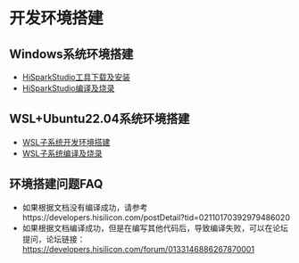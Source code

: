 # 开发环境搭建

## Windows系统环境搭建

- [HiSparkStudio工具下载及安装](HiSparkStudio工具下载及安装.md)
- [HiSparkStudio编译及烧录](HiSparkStudio编译及烧录.md)

## WSL+Ubuntu22.04系统环境搭建

- [WSL子系统开发环境搭建](WSL子系统开发环境搭建.md)
- [WSL子系统编译及烧录](WSL子系统编译及烧录.md)

## 环境搭建问题FAQ

- 如果根据文档没有编译成功，请参考https://developers.hisilicon.com/postDetail?tid=02110170392979486020
- 如果根据文档编译成功，但是在编写其他代码后，导致编译失败，可以在论坛提问，论坛链接：https://developers.hisilicon.com/forum/0133146886267870001

